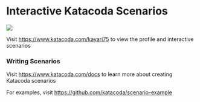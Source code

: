 # Interactive Katacoda Scenarios

[![](http://shields.katacoda.com/katacoda/kayari75/count.svg)](https://www.katacoda.com/kayari75 "Get your profile on Katacoda.com")

Visit https://www.katacoda.com/kayari75 to view the profile and interactive scenarios

### Writing Scenarios
Visit https://www.katacoda.com/docs to learn more about creating Katacoda scenarios

For examples, visit https://github.com/katacoda/scenario-example

